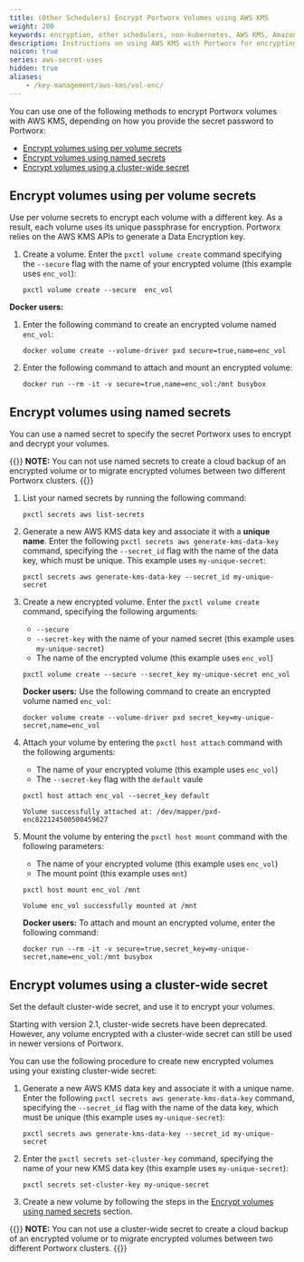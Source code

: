 ```yaml
---
title: (Other Schedulers) Encrypt Portworx Volumes using AWS KMS
weight: 200
keywords: encryption, other schedulers, non-kubernetes, AWS KMS, Amazon Web Services, Key Management Service
description: Instructions on using AWS KMS with Portworx for encrypting Portworx Volumes
noicon: true
series: aws-secret-uses
hidden: true
aliases:
    - /key-management/aws-kms/vol-enc/
---
```

You can use one of the following methods to encrypt Portworx volumes with AWS KMS, depending on how you provide the secret password to Portworx:

- [Encrypt volumes using per volume secrets](#encrypt-volumes-using-per-volume-secrets)
- [Encrypt volumes using named secrets](#encrypt-volumes-using-named-secrets)
- [Encrypt volumes using a cluster-wide secret](#encrypt-volumes-using-a-cluster-wide-secret)

## Encrypt volumes using per volume secrets

Use per volume secrets to encrypt each volume with a different key. As a result, each volume uses its unique passphrase for encryption.
Portworx relies on the AWS KMS APIs to generate a Data Encryption key.

1. Create a volume. Enter the `pxctl volume create` command specifying the `--secure` flag with the name of your encrypted volume (this example uses `enc_vol`):

    ```text
    pxctl volume create --secure  enc_vol
    ```

<!-- We should also add the commands that attach and mount a volume. I'm not sure if the user should pass `--secret_id` argument. -->

**Docker users:**

1. Enter the following command to create an encrypted volume named `enc_vol`:

    ```text
    docker volume create --volume-driver pxd secure=true,name=enc_vol
    ```

2. Enter the following command to attach and mount an encrypted volume:

    ```text
    docker run --rm -it -v secure=true,name=enc_vol:/mnt busybox
    ```


## Encrypt volumes using named secrets

You can use a named secret to specify the secret Portworx uses to encrypt and decrypt your volumes.

{{<info>}}
**NOTE:** You can not use named secrets to create a cloud backup of an encrypted volume or to migrate encrypted volumes between two different Portworx clusters.
{{</info>}}

1. List your named secrets by running the following command:

    ```text
    pxctl secrets aws list-secrets
    ```

2. Generate a new AWS KMS data key and associate it with a **unique name**. Enter the following `pxctl secrets aws generate-kms-data-key` command, specifying the `--secret_id` flag with the name of the data key, which must be unique. This example uses `my-unique-secret`:

    ```text
    pxctl secrets aws generate-kms-data-key --secret_id my-unique-secret
    ```

3. Create a new encrypted volume. Enter the `pxctl volume create` command, specifying the following arguments:
    * `--secure`
    * `--secret-key` with the name of your named secret (this example uses `my-unique-secret`)
    * The name of the encrypted volume (this example uses `enc_vol`)

    ```text
    pxctl volume create --secure --secret_key my-unique-secret enc_vol
    ```

    **Docker users:**
    Use the following command to create an encrypted volume named `enc_vol`:

    ```text
    docker volume create --volume-driver pxd secret_key=my-unique-secret,name=enc_vol
    ```

4. Attach your volume by entering the `pxctl host attach` command with the following arguments:

    * The name of your encrypted volume (this example uses `enc_vol`)
    * The `--secret-key` flag with the `default` vaule


    ```text
    pxctl host attach enc_vol --secret_key default
    ```

    ```output
    Volume successfully attached at: /dev/mapper/pxd-enc822124500500459627
    ```

5. Mount the volume by entering the `pxctl host mount` command with the following parameters:

    * The name of your encrypted volume (this example uses `enc_vol`)
    * The mount point (this example uses `mnt`)

    ```text
    pxctl host mount enc_vol /mnt
    ```

    ```output
    Volume enc_vol successfully mounted at /mnt
    ```

    **Docker users:**
    To attach and mount an encrypted volume, enter the following command:

    ```text
    docker run --rm -it -v secure=true,secret_key=my-unique-secret,name=enc_vol:/mnt busybox
    ```



## Encrypt volumes using a cluster-wide secret

Set the default cluster-wide secret, and use it to encrypt your volumes.

Starting with version 2.1, cluster-wide secrets have been deprecated. However, any volume encrypted with a cluster-wide secret can still be used in newer versions of Portworx.

<!-- Is this deprecation something specific to AWS-KMS? -->

<!-- Do we really want to specify the following steps? -->
You can use the following procedure to create new encrypted volumes using your existing cluster-wide secret:

1. Generate a new AWS KMS data key and associate it with a unique name. Enter the following `pxctl secrets aws generate-kms-data-key` command, specifying the `--secret_id` flag with the name of the data key, which must be unique (this example uses `my-unique-secret`):

    ```text
    pxctl secrets aws generate-kms-data-key --secret_id my-unique-secret
    ```
2. Enter the `pxctl secrets set-cluster-key` command, specifying the name of your new KMS data key (this example uses `my-unique-secret`):

    ```text
    pxctl secrets set-cluster-key my-unique-secret
    ```

3. Create a new volume by following the steps in the [Encrypt volumes using named secrets](#encrypt-volumes-using-named-secrets) section.

{{<info>}}
**NOTE:** You can not use a cluster-wide secret to create a cloud backup of an encrypted volume or to migrate encrypted volumes between two different Portworx clusters.
{{</info>}}
